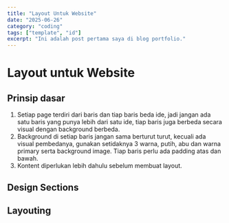 ```yaml
---
title: "Layout Untuk Website"
date: "2025-06-26"
category: "coding"
tags: ["template", "id"]
excerpt: "Ini adalah post pertama saya di blog portfolio."
---
```


# Layout untuk Website
## Prinsip dasar
1. Setiap page terdiri dari baris dan tiap baris beda ide, jadi jangan ada satu baris yang punya lebih dari satu ide, tiap baris juga berbeda secara visual dengan background berbeda.
2. Background di setiap baris jangan sama berturut turut, kecuali ada visual pembedanya, gunakan setidaknya 3 warna, putih, abu dan warna primary serta background image. Tiap baris perlu ada padding atas dan bawah.
3. Kontent diperlukan lebih dahulu sebelum membuat layout.
## Design Sections
## Layouting